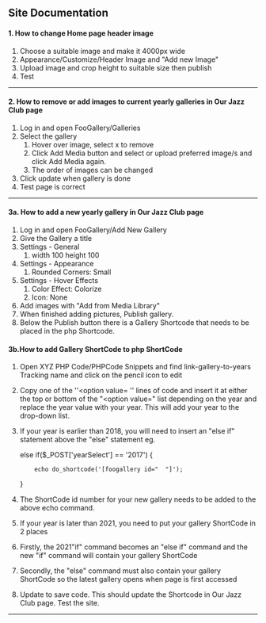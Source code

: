 ## Site Documentation

#### 1. How to change Home page header image

1. Choose a suitable image and make it 4000px wide
2. Appearance/Customize/Header Image and "Add new Image"
3. Upload image and crop height to suitable size then publish
4. Test

---

#### 2. How to remove or add images to current yearly galleries in Our Jazz Club page

1. Log in and open FooGallery/Galleries
2. Select the gallery
   1. Hover over image, select x to remove
   2. Click Add Media button and select or upload preferred image/s and click Add Media again.
   3. The order of images can be changed
3. Click update when gallery is done
4. Test page is correct

---

#### 3a. How to add a new yearly gallery in Our Jazz Club page

1. Log in and open FooGallery/Add New Gallery
2. Give the Gallery a title
3. Settings - General
   1. width 100 height 100
4. Settings - Appearance
   1. Rounded Corners: Small
5. Settings - Hover Effects
   1. Color Effect: Colorize
   2. Icon: None
6. Add images with "Add from Media Library"
7. When finished adding pictures, Publish gallery.
8. Below the Publish button there is a Gallery Shortcode that needs to be placed in the php Shortcode.

#### 3b.How to add Gallery ShortCode to php ShortCode

1. Open XYZ PHP Code/PHPCode Snippets and find link-gallery-to-years Tracking name and click on the pencil icon to edit

2. Copy one of the ''<option value= '' lines of code and insert it at either the top or bottom of the "<option value=" list depending on the year and replace the year value with your year. This will add your year to the drop-down list.

3. If your year is earlier than 2018, you will need to insert an "else if" statement above the "else" statement eg.

   else if($\_POST['yearSelect'] == '2017') {

   ```
       echo do_shortcode('[foogallery id="  "]');
   ```

   }

4. The ShortCode id number for your new gallery needs to be added to the above echo command.
5. If your year is later than 2021, you need to put your gallery ShortCode in 2 places
6. Firstly, the 2021"if" command becomes an "else if" command and the new "if" command will contain your gallery ShortCode
7. Secondly, the "else" command must also contain your gallery ShortCode so the latest gallery opens when page is first accessed
8. Update to save code. This should update the Shortcode in Our Jazz Club page. Test the site.

---
